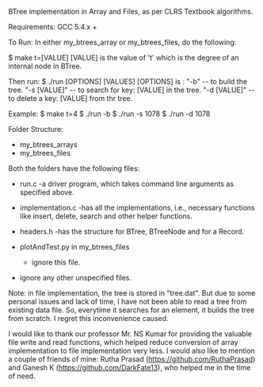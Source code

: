 BTree implementation in Array and Files, as per CLRS Textbook algorithms.

Requirements: 
GCC 5.4.x +

To Run: 
In either my_btrees_array or my_btrees_files, do the following: 

$ make t=[VALUE]
[VALUE] is the value of 't' which is the degree of an internal node in BTree.

Then run: 
$ ./run [OPTIONS] [VALUES]
[OPTIONS] is : 
   "-b" -- to build the tree.
   "-s [VALUE]" -- to search for key: [VALUE] in the tree.
   "-d [VALUE]" -- to delete a key: [VALUE] from thr tree.

Example: 
$ make t=4
$ ./run -b
$ ./run -s 1078
$ ./run -d 1078

Folder Structure: 
- my_btrees_arrays
- my_btrees_files

Both the folders have the following files: 
- run.c
	-a driver program, which takes command line arguments as specified above.

- implementation.c
	-has all the implementations, i.e., necessary functions like insert, delete, search and other helper functions.

- headers.h
	-has the structure for BTree, BTreeNode and for a Record.

- plotAndTest.py in my_btrees_files 
	- ignore this file.

- ignore any other unspecified files.

Note: in file implementation, the tree is stored in "tree.dat". But due to some personal issues and lack of time, I have not been able to read a tree from existing data file.
So, everytime it searches for an element, it builds the tree from scratch. I regret this inconvenience caused.

I would like to thank our professor Mr. NS Kumar for providing the valuable file write and read functions, which helped reduce conversion of array implementation to file implementation very less.
I would also like to mention a couple of friends of mine: Rutha Prasad (https://github.com/RuthaPrasad) and Ganesh K (https://github.com/DarkFate13), who helped me in the time of need. 